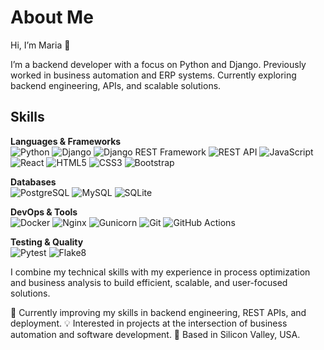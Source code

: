 # About Me

Hi, I’m Maria 👋

I’m a backend developer with a focus on Python and Django. Previously worked in business automation and ERP systems. Currently exploring backend engineering, APIs, and scalable solutions.

## Skills

**Languages & Frameworks**  
![Python](https://img.shields.io/badge/Python-3.10-3776AB?logo=python&logoColor=white)
![Django](https://img.shields.io/badge/Django-3.2-092E20?logo=django&logoColor=white)
![Django REST Framework](https://img.shields.io/badge/DRF-Django%20REST%20Framework-092E20)
![REST API](https://img.shields.io/badge/REST-API-005571?logo=fastapi&logoColor=white)
![JavaScript](https://img.shields.io/badge/JavaScript-ES6+-F7DF1E?logo=javascript&logoColor=black)
![React](https://img.shields.io/badge/React-beginner-61DAFB?logo=react&logoColor=black)
![HTML5](https://img.shields.io/badge/HTML5-✓-E34F26?logo=html5&logoColor=white)
![CSS3](https://img.shields.io/badge/CSS3-✓-1572B6?logo=css3&logoColor=white)
![Bootstrap](https://img.shields.io/badge/Bootstrap-5-7952B3?logo=bootstrap&logoColor=white)

**Databases**  
![PostgreSQL](https://img.shields.io/badge/PostgreSQL-13-336791?logo=postgresql&logoColor=white)
![MySQL](https://img.shields.io/badge/MySQL-8-4479A1?logo=mysql&logoColor=white)
![SQLite](https://img.shields.io/badge/SQLite-3-003B57?logo=sqlite&logoColor=white)

**DevOps & Tools**  
![Docker](https://img.shields.io/badge/Docker-20.10-2496ED?logo=docker&logoColor=white)
![Nginx](https://img.shields.io/badge/Nginx-stable-009639?logo=nginx&logoColor=white)
![Gunicorn](https://img.shields.io/badge/Gunicorn-WSGI-499848?logo=gunicorn&logoColor=white)
![Git](https://img.shields.io/badge/Git-✓-F05032?logo=git&logoColor=white)
![GitHub Actions](https://img.shields.io/badge/CI--CD-GitHub%20Actions-6f42c1?logo=githubactions)

**Testing & Quality**  
![Pytest](https://img.shields.io/badge/Pytest-used-0080FF?logo=pytest&logoColor=white)
![Flake8](https://img.shields.io/badge/Flake8-style-2C3E50)


I combine my technical skills with my experience in process optimization and business analysis to build efficient, scalable, and user-focused solutions.

🌱 Currently improving my skills in backend engineering, REST APIs, and deployment.
💡 Interested in projects at the intersection of business automation and software development.
📍 Based in Silicon Valley, USA.
